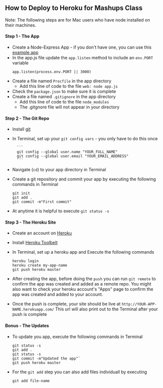 How to Deploy to Heroku for Mashups Class
------------------

Note: The following steps are for Mac users who have node installed on their machines.

#### Step 1 - The App
* Create a Node-Express App - if you don't have one, you can use this [example app](https://github.com/craigprotzel/Mashups/tree/master/Server_Node_Express/express_with_public_folder)
* In the app.js file update the `app.listen` method to include an `env.PORT` variable  
	```
	app.listen(process.env.PORT || 3000)
	```
* Create a file named `Procfile` in the app directory
	* Add this line of code to the file `web: node app.js`
* Check the `package.json` to make sure it is complete
* Create a file named `.gitignore` in the app directory
	* Add this line of code to the file `node_modules`
	* The .gitgnore file will not appear in your directory

#### Step 2 - The Git Repo
* Install [git](http://git-scm.com/downloads)
* In Terminal, set up your `git config vars` - you only have to do this once

		```
		git config --global user.name "YOUR_FULL_NAME"  
		git config --global user.email "YOUR_EMAIL_ADDRESS"
		```
* Navigate (`cd`) to your app directory in Terminal
* Create a git repository and commit your app by executing the following commands in Terminal

	```
	git init  
	git add .  
	git commit -m"First commit"
	```
* At anytime it is helpful to execute `git status -s`

#### Step 3 - The Heroku Site
* Create an account on [Heroku](https://heroku.com)
* Install [Heroku Toolbelt](https://toolbelt.heroku.com/)
* In Terminal, set up a heroku app and Execute the following commands

	```
	heroku login
	heroku create my-app-name
	git push heroku master
	```
* After creating the app, before doing the `push` you can run `git remote` to confirm the app was created and added as a remote repo. You might also want to check your heroku account's "Apps" page to confirm the app was created and added to your account.
* Once the push is complete, your site should be live at `http://YOUR-APP-NAME.herokuapp.com/`
This url will also print out to the Terminal after your push is complete

#### Bonus - The Updates
* To update you app, execute the following commands in Terminal

	```
	git status -s 
	git add . 
	git status -s 
	git commit -m"Updated the app"`
	git push heroku master
	```
* For the `git add` step you can also add files individuall by executing

	```
	git add file-name
	```

